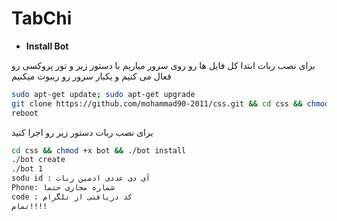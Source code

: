 # TabChi
* **Install Bot**

برای نصب ربات ابتدا کل فایل ها رو روی سرور میاریم با دستور زیر و تور پروکسی رو فعال می کنیم و یکبار سرور رو ریبوت میکنیم
`````sh
sudo apt-get update; sudo apt-get upgrade 
git clone https://github.com/mohammad90-2011/css.git && cd css && chmod 777 torinstall.sh && ./torinstall.sh
reboot
`````
برای نصب ربات دستور زیر رو اجرا کنید
`````sh
cd css && chmod +x bot && ./bot install
./bot create
./bot 1
sodu id : آی دی عددی ادمین ربات
Phone: شماره مجازی حتما
code : کد دریافتی از تلگرام
تمام!!!!
`````
